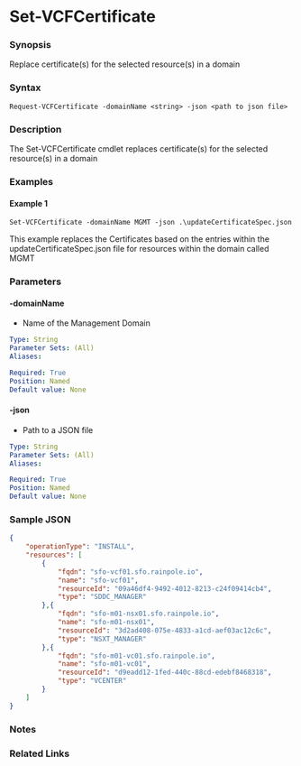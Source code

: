 # Set-VCFCertificate

### Synopsis
Replace certificate(s) for the selected resource(s) in a domain

### Syntax
```
Request-VCFCertificate -domainName <string> -json <path to json file>
```

### Description
The Set-VCFCertificate cmdlet replaces certificate(s) for the selected resource(s) in a domain

### Examples
#### Example 1
```
Set-VCFCertificate -domainName MGMT -json .\updateCertificateSpec.json
```
This example replaces the Certificates based on the entries within the updateCertificateSpec.json file for resources within the domain called MGMT

### Parameters

#### -domainName
- Name of the Management Domain

```yaml
Type: String
Parameter Sets: (All)
Aliases:

Required: True
Position: Named
Default value: None
```

#### -json
- Path to a JSON file

```yaml
Type: String
Parameter Sets: (All)
Aliases:

Required: True
Position: Named
Default value: None
```

### Sample JSON
```json
{
    "operationType": "INSTALL",
    "resources": [
		{
			"fqdn": "sfo-vcf01.sfo.rainpole.io",
			"name": "sfo-vcf01",
			"resourceId": "09a46df4-9492-4012-8213-c24f09414cb4",
			"type": "SDDC_MANAGER"
		},{
			"fqdn": "sfo-m01-nsx01.sfo.rainpole.io",
			"name": "sfo-m01-nsx01",
			"resourceId": "3d2ad408-075e-4833-a1cd-aef03ac12c6c",
			"type": "NSXT_MANAGER"
		},{
			"fqdn": "sfo-m01-vc01.sfo.rainpole.io",
			"name": "sfo-m01-vc01",
			"resourceId": "d9eadd12-1fed-440c-88cd-edebf8468318",
			"type": "VCENTER"
		}
	]
}
```

### Notes

### Related Links
